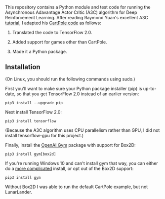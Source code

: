 This repository contains a Python module and test code for running the Asynchronous Adavantage Actor Critic (A3C) algorithm 
for Deep Reinforcement Learning.  After reading Raymond Yuan's excellent A3C
[tutorial](https://medium.com/tensorflow/deep-reinforcement-learning-playing-cartpole-through-asynchronous-advantage-actor-critic-a3c-7eab2eea5296),
I adapted his [CartPole code](https://github.com/tensorflow/models/blob/master/research/a3c_blogpost/a3c_cartpole.py) as follows:

1. Translated the code to TensorFlow 2.0.

2. Added support for games other than CartPole.

3. Made it a Python package.

## Installation

(On Linux, you should run the following commands using sudo.)

First you'll want to make sure your Python package installer (pip) is up-to-date, so that you get TensorFlow 2.0
instead of an earlier version:

```pip3 install --upgrade pip```

Next install TensorFlow 2.0:

```pip3 install tensorflow```

(Because the A3C algorithm uses CPU parallelism rather than GPU, I did not install tensorflow-gpu for this project.)

Finally, install the [OpenAI Gym](https://gym.openai.com) package with support for Box2D:

```pip3 install gym[box2d]```

If you're running Windows 10 and can't install gym that way, you can either do a 
[more complicated](https://medium.com/@sayanmndl21/install-openai-gym-with-box2d-and-mujoco-in-windows-10-e25ee9b5c1d5)
install, or opt out of the Box2D support:

```pip3 install gym```

Without Box2D I was able to run the default CartPole example, but not LunarLander.
